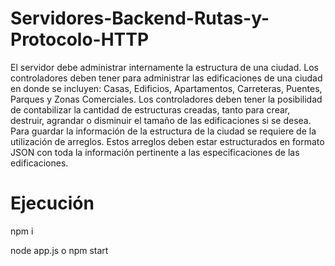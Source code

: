 # Servidores-Backend-Rutas-y-Protocolo-HTTP
El servidor debe administrar internamente la estructura de una ciudad. Los controladores deben tener para administrar las edificaciones de una ciudad en donde se incluyen: Casas, Edificios, Apartamentos, Carreteras, Puentes, Parques y Zonas Comerciales. Los controladores deben tener la posibilidad de contabilizar la cantidad de estructuras creadas, tanto para crear, destruir, agrandar o disminuir el tamaño de las edificaciones si se desea. Para guardar la información de la estructura de la ciudad se requiere de la utilización de arreglos. Estos arreglos deben estar estructurados en formato JSON con toda la información pertinente a las especificaciones de las edificaciones.


# Ejecución

npm i

node app.js o npm start
